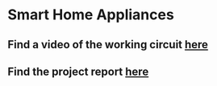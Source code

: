 # Smart Home Appliances

## Find a video of the working circuit [here](https://youtu.be/iMzk6LLI_p8)

## Find the project report [here](https://docs.google.com/document/d/e/2PACX-1vQ4NgJrTGegM56UnmPRQzny8vjoRAYzKtcgi3XPeWzktQTSxLLfJXXBaIFeDzPdKUHKe90ygqn_PwEh/pub)
